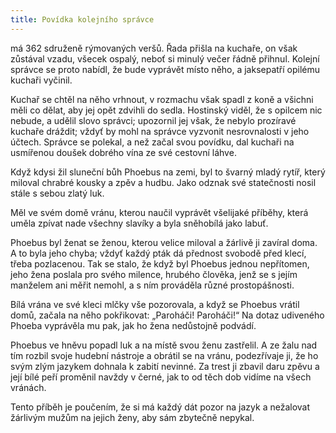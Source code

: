 ```yaml
---
title: Povídka kolejního správce
---
```


má 362 sdruženě rýmovaných veršů. Řada přišla na kuchaře, on však zůstával vzadu, všecek ospalý, neboť si minulý večer řádně přihnul. Kolejní správce se proto nabídl, že bude vyprávět místo něho, a jaksepatří opilému kuchaři vyčinil.

Kuchař se chtěl na něho vrhnout, v rozmachu však spadl z koně a všichni měli co dělat, aby jej opět zdvihli do sedla. Hostinský viděl, že s opilcem nic nebude, a udělil slovo správci; upozornil jej však, že nebylo prozíravé kuchaře dráždit; vždyť by mohl na správce vyzvonit nesrovnalosti v jeho účtech. Správce se polekal, a než začal svou povídku, dal kuchaři na usmířenou doušek dobrého vína ze své cestovní láhve.

Když kdysi žil sluneční bůh Phoebus na zemi, byl to švarný mladý rytíř, který miloval chrabré kousky a zpěv a hudbu. Jako odznak své statečnosti nosil stále s sebou zlatý luk.

Měl ve svém domě vránu, kterou naučil vyprávět všelijaké příběhy, která uměla zpívat nade všechny slavíky a byla sněhobílá jako labuť.

Phoebus byl ženat se ženou, kterou velice miloval a žárlivě ji zavíral doma. A to byla jeho chyba; vždyť každý pták dá přednost svobodě před klecí, třeba pozlacenou. Tak se stalo, že když byl Phoebus jednou nepřítomen, jeho žena poslala pro svého milence, hrubého člověka, jenž se s jejím manželem ani měřit nemohl, a s ním prováděla různé prostopášnosti.

Bílá vrána ve své kleci mlčky vše pozorovala, a když se Phoebus vrátil domů, začala na něho pokřikovat: „Paroháči! Paroháči!“ Na dotaz udiveného Phoeba vyprávěla mu pak, jak ho žena nedůstojně podvádí.

Phoebus ve hněvu popadl luk a na místě svou ženu zastřelil. A ze žalu nad tím rozbil svoje hudební nástroje a obrátil se na vránu, podezřívaje ji, že ho svým zlým jazykem dohnala k zabití nevinné. Za trest ji zbavil daru zpěvu a její bílé peří proměnil navždy v černé, jak to od těch dob vidíme na všech vránách.

Tento příběh je poučením, že si má každý dát pozor na jazyk a nežalovat žárlivým mužům na jejich ženy, aby sám zbytečně nepykal.
